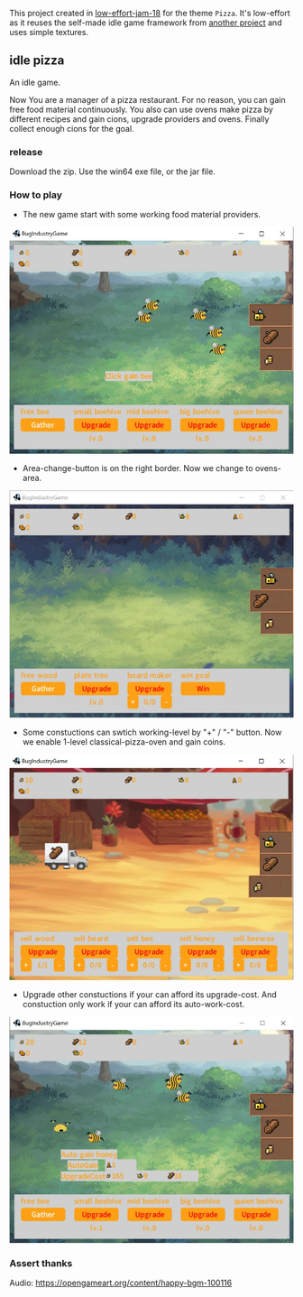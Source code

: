 This project created in [low-effort-jam-18](https://itch.io/jam/low-effort-jam-18) for the theme `Pizza`. It's low-effort as it reuses the self-made idle game framework from [another project](https://github.com/hundun000/BugIndustry) and uses simple textures.

## idle pizza

An idle game. 

Now You are a manager of a pizza restaurant. For no reason, you can gain free food material continuously. You also can use ovens make pizza by different recipes and gain cions, upgrade providers and ovens. Finally collect enough cions for the goal.

### release

Download the zip. Use the win64 exe file, or the jar file.

### How to play

- The new game start with some working food material providers.

![](./pic/1.jpg)

- Area-change-button is on the right border. Now we change to ovens-area.

![](./pic/2.jpg)

- Some constuctions can swtich working-level by "+" / "-" button. Now we enable 1-level classical-pizza-oven and gain coins. 

![](./pic/3.jpg)

- Upgrade other constuctions if your can afford its upgrade-cost. And constuction only work if your can afford its auto-work-cost.

![](./pic/4.jpg)

### Assert thanks

Audio:
https://opengameart.org/content/happy-bgm-100116
